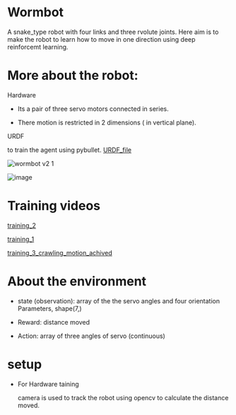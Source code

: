 # Wormbot

  A snake_type robot with four links and three rvolute joints. Here aim is to make the robot to learn how to move in one direction using deep reinforcemt learning.

# More about the robot:

Hardware
  
  - Its a pair of three servo motors connected in series.

  - There motion is restricted in 2 dimensions ( in vertical plane).

URDF

  to train the agent using pybullet. [URDF_file]()
  
  ![wormbot v2 1](https://github.com/INAENTTS/Wormbot_DRL/assets/120380768/4644c392-0eed-4d92-9093-0fb31d0a04f2)
  
  ![image](https://github.com/INAENTTS/Wormbot_DRL/assets/120380768/921acde8-b6c0-4d40-84ad-31eda0ac2fd2)

# Training videos
  [training_2](https://drive.google.com/file/d/1ARtvP1hAl0Pn15aI-MgWzE-2551VbNnb/view?usp=drive_link)
  
  [training_1](https://drive.google.com/file/d/1ihMBOIwtcbOCC8-D60fGsqv9S7IOb4bw/view?usp=drive_link)

  [training_3_crawling_motion_achived](https://drive.google.com/file/d/1Kd8SF0clKcZI4au7lCsmGXWShbYdoZT3/view?usp=sharing)
  
# About the environment

  - state (observation): array of the the servo angles and four orientation Parameters, shape(7,) 

  - Reward: distance moved

  - Action: array of three angles of servo (continuous)

# setup

- For Hardware taining

  camera is used to track the robot using opencv to calculate the distance moved.
  
